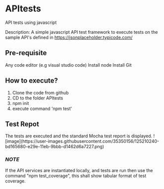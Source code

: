 # APItests
API tests using javascript

Description:
A simple javascript API test framework to execute tests on the sample API's defined in https://jsonplaceholder.typicode.com/


<h2> Pre-requisite </h2>
  
  Any code editor (e.g visual studio code)
  Install node
  Install Git
  
  
<h2>How to execute?</h2>
  
  1. Clone the code from github
  2. CD to the folder APItests
  3. npm init
  4. execute command 'npm test'
  
  <h2>Test Repot</h2>
  The tests are executed and the standard Mocha test report is displayed. 
  ![image](https://user-images.githubusercontent.com/35350156/125210240-bd165680-e29e-11eb-9bbb-d1462d6a7227.png)

<h3><i>NOTE</i></h3>
If the API services are instantiated locally, and tests are run then use the command "npm test_coverage", this shall show tabular format of test coverage.
  

